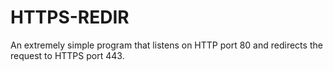 # HTTPS-REDIR

An extremely simple program that listens on HTTP port 80 and redirects the request to HTTPS port 443.


